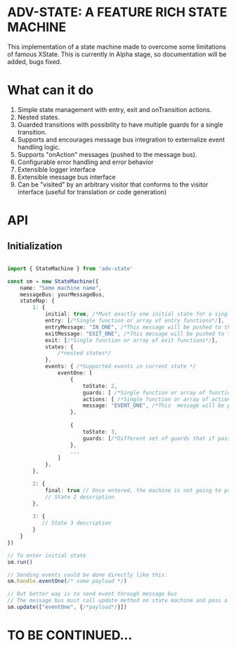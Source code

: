 # ADV-STATE: A FEATURE RICH STATE MACHINE
This implementation of a state machine made to overcome some limitations of famous XState.
This is currently in Alpha stage, so documentation will be added, bugs fixed.

# What can it do
1. Simple state management with entry, exit and onTransition actions.
2. Nested states.
3. Guarded transitions with possibility to have multiple guards for a single transition.
4. Supports and encourages message bus integration to externalize event handling logic.
5. Supports "onAction" messages (pushed to the message bus).
6. Configurable error handling and error behavior
7. Extensible logger interface
8. Extensible message bus interface
9. Can be "visited" by an arbitrary visitor that conforms to the visitor interface (useful for translation or code generation)

# API
## Initialization

``` typescript

import { StateMachine } from 'adv-state'

const sm = new StateMachine({
    name: "Some machine name", 
    messageBus: yourMessageBus,
    stateMap: {
        1: {
            initial: true, /*Must exactly one initial state for a single level*/
            entry: [/*Single function or array of entry functions*/], 
            entryMessage: "IN_ONE", /*This message will be pushed to the message bus with passed payload once state entered*/
            exitMessage: "EXIT_ONE", /*This message will be pushed to the message bus with passed payload just before leaving the state*/
            exit: [/*Single function or array of exit functions*/], 
            states: {
                /*nested states*/
            }, 
            events: { /*Supported events in current state */
                eventOne: [
                    {
                        toState: 2,
                        guards: [ /*Single function or array of functions that must return true or false*/ ], 
                        actions: [ /*Single function or array of action functions */ ], 
                        message: "EVENT_ONE", /*This  message will be pushed to the message bus with passed payload when event fires*/
                    }, 
                    
                    {
                        toState: 3,
                        guards: [/*Different set of guards that if passed, this transition will take place*/]
                    },
                    ...
                ]
            }, 
        },

        2: {
            final: true // Once entered, the machine is not going to process any events
            // State 2 description
        }, 
        
        3: {
           // State 3 description
        }
    }
})

// To enter initial state
sm.run()

// Sending events could be done directly like this:
sm.handle.eventOne(/* some payload */)

// But better way is to send event through message bus 
// The message bus must call update method on state machine and pass a payload in form of array:
sm.update(["eventOne", {/*payload*/}])

```

# TO BE CONTINUED...





